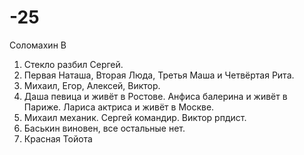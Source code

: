 # -25
Соломахин В

1. Стекло разбил Сергей.
3. Первая Наташа, Вторая Люда, Третья Маша и Четвёртая Рита.
4. Михаил, Егор, Алексей, Виктор.
5. Даша певица и живёт в Ростове. Анфиса балерина и живёт в Париже. Лариса актриса и живёт в Москве.
6. Михаил механик. Сергей командир. Виктор рпдист.
7. Баськин виновен, все остальные нет.
8. Красная Тойота
